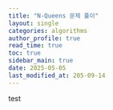 ```yaml
---
title: "N-Queens 문제 풀이"
layout: single
categories: algorithms
author_profile: true
read_time: true
toc: true        
sidebar_main: true
date: 2025-05-05
last_modified_at: 205-09-14
---
```


test
